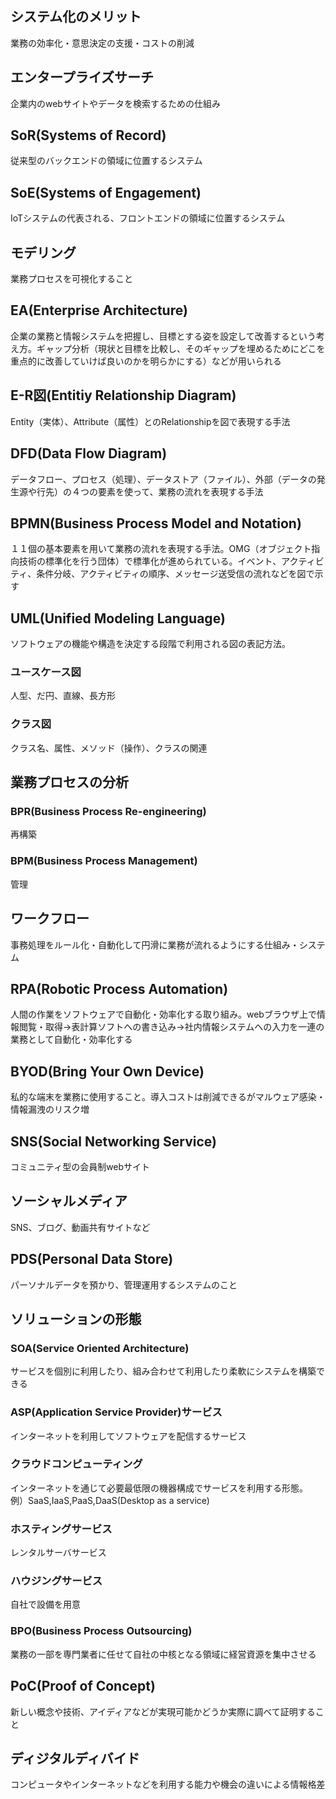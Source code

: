 ## システム化のメリット
業務の効率化・意思決定の支援・コストの削減
## エンタープライズサーチ
企業内のwebサイトやデータを検索するための仕組み
## SoR(Systems of Record)
従来型のバックエンドの領域に位置するシステム
## SoE(Systems of Engagement)
IoTシステムの代表される、フロントエンドの領域に位置するシステム
## モデリング
業務プロセスを可視化すること
## EA(Enterprise Architecture)
企業の業務と情報システムを把握し、目標とする姿を設定して改善するという考え方。ギャップ分析（現状と目標を比較し、そのギャップを埋めるためにどこを重点的に改善していけば良いのかを明らかにする）などが用いられる
## E-R図(Entitiy Relationship Diagram)
Entity（実体）、Attribute（属性）とのRelationshipを図で表現する手法
## DFD(Data Flow Diagram)
データフロー、プロセス（処理）、データストア（ファイル）、外部（データの発生源や行先）の４つの要素を使って、業務の流れを表現する手法
## BPMN(Business Process Model and Notation)
１１個の基本要素を用いて業務の流れを表現する手法。OMG（オブジェクト指向技術の標準化を行う団体）で標準化が進められている。イベント、アクティビティ、条件分岐、アクティビティの順序、メッセージ送受信の流れなどを図で示す
## UML(Unified Modeling Language)
ソフトウェアの機能や構造を決定する段階で利用される図の表記方法。
### ユースケース図
人型、だ円、直線、長方形
### クラス図
クラス名、属性、メソッド（操作）、クラスの関連
## 業務プロセスの分析
### BPR(Business Process Re-engineering)
再構築
### BPM(Business Process Management)
管理
## ワークフロー
事務処理をルール化・自動化して円滑に業務が流れるようにする仕組み・システム
## RPA(Robotic Process Automation)
人間の作業をソフトウェアで自動化・効率化する取り組み。webブラウザ上で情報閲覧・取得→表計算ソフトへの書き込み→社内情報システムへの入力を一連の業務として自動化・効率化する
## BYOD(Bring Your Own Device)
私的な端末を業務に使用すること。導入コストは削減できるがマルウェア感染・情報漏洩のリスク増
## SNS(Social Networking Service)
コミュニティ型の会員制webサイト
## ソーシャルメディア
SNS、ブログ、動画共有サイトなど
## PDS(Personal Data Store)
パーソナルデータを預かり、管理運用するシステムのこと
## ソリューションの形態
### SOA(Service Oriented Architecture)
サービスを個別に利用したり、組み合わせて利用したり柔軟にシステムを構築できる
### ASP(Application Service Provider)サービス
インターネットを利用してソフトウェアを配信するサービス
### クラウドコンピューティング
インターネットを通じて必要最低限の機器構成でサービスを利用する形態。<br>
例）SaaS,IaaS,PaaS,DaaS(Desktop as a service)
### ホスティングサービス
レンタルサーバサービス
### ハウジングサービス
自社で設備を用意
### BPO(Business Process Outsourcing)
業務の一部を専門業者に任せて自社の中核となる領域に経営資源を集中させる
## PoC(Proof of Concept)
新しい概念や技術、アイディアなどが実現可能かどうか実際に調べて証明すること
## ディジタルディバイド
コンピュータやインターネットなどを利用する能力や機会の違いによる情報格差
